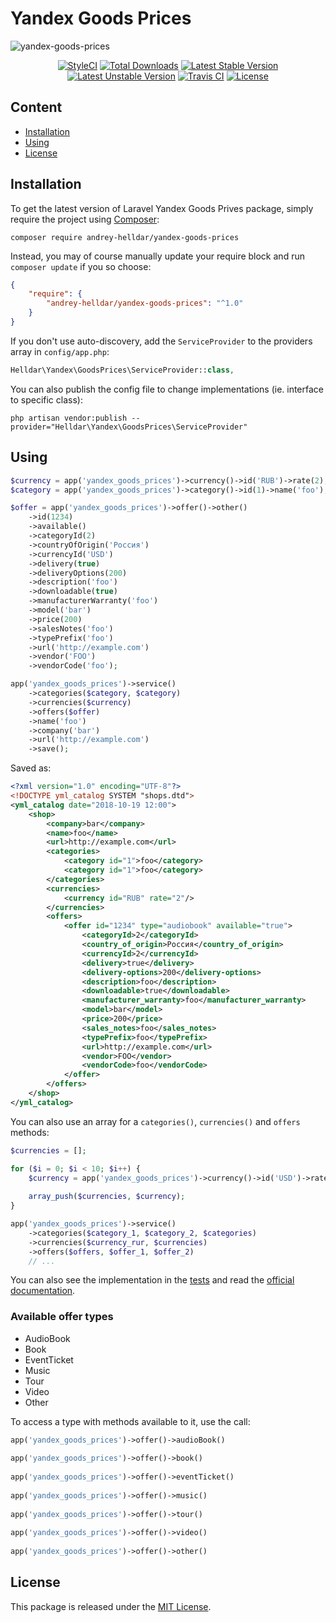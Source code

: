# Yandex Goods Prices

![yandex-goods-prices](https://user-images.githubusercontent.com/10347617/55163142-4bbc4380-517a-11e9-8777-03d3775507bb.png)

<p align="center">
    <a href="https://styleci.io/repos/178002083"><img src="https://styleci.io/repos/178002083/shield" alt="StyleCI" /></a>
    <a href="https://packagist.org/packages/andrey-helldar/yandex-goods-prices"><img src="https://img.shields.io/packagist/dt/andrey-helldar/yandex-goods-prices.svg?style=flat-square" alt="Total Downloads" /></a>
    <a href="https://packagist.org/packages/andrey-helldar/yandex-goods-prices"><img src="https://poser.pugx.org/andrey-helldar/yandex-goods-prices/v/stable?format=flat-square" alt="Latest Stable Version" /></a>
    <a href="https://packagist.org/packages/andrey-helldar/yandex-goods-prices"><img src="https://poser.pugx.org/andrey-helldar/yandex-goods-prices/v/unstable?format=flat-square" alt="Latest Unstable Version" /></a>
    <a href="https://travis-ci.org/andrey-helldar/yandex-goods-prices"><img src="https://travis-ci.org/andrey-helldar/yandex-goods-prices.svg?branch=master" alt="Travis CI" /></a>
    <a href="LICENSE"><img src="https://poser.pugx.org/andrey-helldar/yandex-goods-prices/license?format=flat-square" alt="License" /></a>
</p>


## Content

* [Installation](#installation)
* [Using](#using)
* [License](#license)


## Installation

To get the latest version of Laravel Yandex Goods Prives package, simply require the project using [Composer](https://getcomposer.org):

```
composer require andrey-helldar/yandex-goods-prices
```

Instead, you may of course manually update your require block and run `composer update` if you so choose:

```json
{
    "require": {
        "andrey-helldar/yandex-goods-prices": "^1.0"
    }
}
```

If you don't use auto-discovery, add the `ServiceProvider` to the providers array in `config/app.php`:

```php
Helldar\Yandex\GoodsPrices\ServiceProvider::class,
```

You can also publish the config file to change implementations (ie. interface to specific class):

```
php artisan vendor:publish --provider="Helldar\Yandex\GoodsPrices\ServiceProvider"
```


## Using

```php
$currency = app('yandex_goods_prices')->currency()->id('RUB')->rate(2);
$category = app('yandex_goods_prices')->category()->id(1)->name('foo');

$offer = app('yandex_goods_prices')->offer()->other()
    ->id(1234)
    ->available()
    ->categoryId(2)
    ->countryOfOrigin('Россия')
    ->currencyId('USD')
    ->delivery(true)
    ->deliveryOptions(200)
    ->description('foo')
    ->downloadable(true)
    ->manufacturerWarranty('foo')
    ->model('bar')
    ->price(200)
    ->salesNotes('foo')
    ->typePrefix('foo')
    ->url('http://example.com')
    ->vendor('FOO')
    ->vendorCode('foo');

app('yandex_goods_prices')->service()
    ->categories($category, $category)
    ->currencies($currency)
    ->offers($offer)
    ->name('foo')
    ->company('bar')
    ->url('http://example.com')
    ->save();
```

Saved as:
```xml
<?xml version="1.0" encoding="UTF-8"?>
<!DOCTYPE yml_catalog SYSTEM "shops.dtd">
<yml_catalog date="2018-10-19 12:00">
    <shop>
        <company>bar</company>
        <name>foo</name>
        <url>http://example.com</url>
        <categories>
            <category id="1">foo</category>
            <category id="1">foo</category>
        </categories>
        <currencies>
            <currency id="RUB" rate="2"/>
        </currencies>
        <offers>
            <offer id="1234" type="audiobook" available="true">
                <categoryId>2</categoryId>
                <country_of_origin>Россия</country_of_origin>
                <currencyId>2</currencyId>
                <delivery>true</delivery>
                <delivery-options>200</delivery-options>
                <description>foo</description>
                <downloadable>true</downloadable>
                <manufacturer_warranty>foo</manufacturer_warranty>
                <model>bar</model>
                <price>200</price>
                <sales_notes>foo</sales_notes>
                <typePrefix>foo</typePrefix>
                <url>http://example.com</url>
                <vendor>FOO</vendor>
                <vendorCode>foo</vendorCode>
            </offer>
        </offers>
    </shop>
</yml_catalog>
```

You can also use an array for a `categories()`, `currencies()` and `offers` methods:
```php
$currencies = [];

for ($i = 0; $i < 10; $i++) {
    $currency = app('yandex_goods_prices')->currency()->id('USD')->rate($i);
    
    array_push($currencies, $currency);
}

app('yandex_goods_prices')->service()
    ->categories($category_1, $category_2, $categories)
    ->currencies($currency_rur, $currencies)
    ->offers($offers, $offer_1, $offer_2)
    // ...
```

You can also see the implementation in the [tests](tests) and read the [official documentation](https://yandex.ru/support/webmaster/goods-prices/technical-requirements.html).


### Available offer types

* AudioBook
* Book
* EventTicket
* Music
* Tour
* Video
* Other

To access a type with methods available to it, use the call:
```php
app('yandex_goods_prices')->offer()->audioBook()
    
app('yandex_goods_prices')->offer()->book()
    
app('yandex_goods_prices')->offer()->eventTicket()
    
app('yandex_goods_prices')->offer()->music()
    
app('yandex_goods_prices')->offer()->tour()
    
app('yandex_goods_prices')->offer()->video()
    
app('yandex_goods_prices')->offer()->other()
```


## License

This package is released under the [MIT License](LICENSE).
